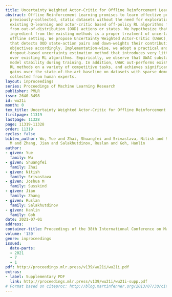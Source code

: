 ```yaml
---
title: Uncertainty Weighted Actor-Critic for Offline Reinforcement Learning
abstract: Offline Reinforcement Learning promises to learn effective policies from
  previously-collected, static datasets without the need for exploration. However,
  existing Q-learning and actor-critic based off-policy RL algorithms fail when bootstrapping
  from out-of-distribution (OOD) actions or states. We hypothesize that a key missing
  ingredient from the existing methods is a proper treatment of uncertainty in the
  offline setting. We propose Uncertainty Weighted Actor-Critic (UWAC), an algorithm
  that detects OOD state-action pairs and down-weights their contribution in the training
  objectives accordingly. Implementation-wise, we adopt a practical and effective
  dropout-based uncertainty estimation method that introduces very little overhead
  over existing RL algorithms. Empirically, we observe that UWAC substantially improves
  model stability during training. In addition, UWAC out-performs existing offline
  RL methods on a variety of competitive tasks, and achieves significant performance
  gains over the state-of-the-art baseline on datasets with sparse demonstrations
  collected from human experts.
layout: inproceedings
series: Proceedings of Machine Learning Research
publisher: PMLR
issn: 2640-3498
id: wu21i
month: 0
tex_title: Uncertainty Weighted Actor-Critic for Offline Reinforcement Learning
firstpage: 11319
lastpage: 11328
page: 11319-11328
order: 11319
cycles: false
bibtex_author: Wu, Yue and Zhai, Shuangfei and Srivastava, Nitish and Susskind, Joshua
  M and Zhang, Jian and Salakhutdinov, Ruslan and Goh, Hanlin
author:
- given: Yue
  family: Wu
- given: Shuangfei
  family: Zhai
- given: Nitish
  family: Srivastava
- given: Joshua M
  family: Susskind
- given: Jian
  family: Zhang
- given: Ruslan
  family: Salakhutdinov
- given: Hanlin
  family: Goh
date: 2021-07-01
address:
container-title: Proceedings of the 38th International Conference on Machine Learning
volume: '139'
genre: inproceedings
issued:
  date-parts:
  - 2021
  - 7
  - 1
pdf: http://proceedings.mlr.press/v139/wu21i/wu21i.pdf
extras:
- label: Supplementary PDF
  link: http://proceedings.mlr.press/v139/wu21i/wu21i-supp.pdf
# Format based on citeproc: http://blog.martinfenner.org/2013/07/30/citeproc-yaml-for-bibliographies/
---
```

